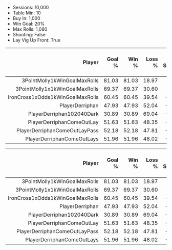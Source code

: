 - Sessions: 10,000
- Table Min: 10
- Buy In: 1,000
- Win Goal: 20%
- Max Rolls: 1,080
- Shooting: False
- Lay Vig Up Front: True

|Player|Goal<br/>%|Win<br/>%|Loss<br/>%|Avg Win<br/>Session $|Avg Win<br/>Hand $|Avg<br/>Bet $|Max<br/>Bet $|Best<br/>Win $|Worst<br/>Loss $|Avg Rolls<br/>Session|Avg Rolls<br/>Hand|
|--:|--:|--:|--:|--:|--:|--:|--:|--:|--:|--:|--:|
|3PointMolly1kWinGoalMaxRolls|81.03|81.03|18.97|-1.6|-0.1|89|50|280|-1,000|96|8.3|
|3PointMolly1x1kWinGoalMaxRolls|69.37|69.37|30.60|-40.5|-0.7|41|10|269|-977|491|8.5|
|IronCross1xOdds1kWinGoalMaxRolls|60.45|60.45|39.54|-165.9|-3.1|43|12|239|-954|454|8.4|
|PlayerDerriphan|47.93|47.93|52.04|-190.8|-2.3|103|20|258|-977|699|8.5|
|PlayerDerriphan102040Dark|30.89|30.89|69.04|-436.3|-5.4|34|40|230|-970|690|8.5|
|PlayerDerriphanComeOutLay|51.63|51.63|48.35|-186.0|-2.7|51|24|289|-927|576|8.4|
|PlayerDerriphanComeOutLayPass|52.18|52.18|47.81|-185.2|-2.7|47|24|279|-865|573|8.4|
|PlayerDerriphanComeOutLays|51.96|51.96|48.02|-204.7|-3.3|56|24|295|-939|524|8.4|

|Player|Goal<br/>%|Win<br/>%|Loss<br/>%|Avg Win<br/>Session $|Avg<br/>Bet $|Max<br/>Bet $|Best<br/>Win $|Worst<br/>Loss $|Avg Rolls<br/>Session|Avg Rolls<br/>Hand|Total<br/>Win $|Goal<br/>Count|Win<br/>Count|Loss<br/>Count|Min<br/>Rolls|Max<br/>Rolls|Max Hand<br/>Rolls|Winners<br/>Win $|Losers<br/>Loss $|Best<br/>Sess #|Worst<br/>Sess #|Short<br/>Sess #|Long<br/>Sess #|Long Hand<br/>Sess #|Long Sess<br/>Loss Streak|Long Sess<br/>Win Streak|Max Rolls<br/>Count|
|--:|--:|--:|--:|--:|--:|--:|--:|--:|--:|--:|--:|--:|--:|--:|--:|--:|--:|--:|--:|--:|--:|--:|--:|--:|--:|--:|--:|
|3PointMolly1kWinGoalMaxRolls|81.03|81.03|18.97|-1.6|89|50|280|-1,000|96|8.3|-16,140|8,103|8,103|1,897|6|1,072|81|1,779,570|-1,795,710|99|8|4,078|6,490|2,303|4|31|0|
|3PointMolly1x1kWinGoalMaxRolls|69.37|69.37|30.60|-40.5|41|10|269|-977|491|8.5|-404,936|6,937|6,937|3,060|18|1,114|81|1,407,206|-1,812,142|5,286|7,806|1,251|7,892|2,303|8|27|0|
|IronCross1xOdds1kWinGoalMaxRolls|60.45|60.45|39.54|-165.9|43|12|239|-954|454|8.4|-1,658,875|6,045|6,045|3,954|17|1,128|81|1,223,426|-2,882,301|3,632|5,538|1,386|6,668|2,303|10|14|0|
|PlayerDerriphan|47.93|47.93|52.04|-190.8|103|20|258|-977|699|8.5|-1,908,180|4,793|4,793|5,204|36|1,122|81|969,546|-2,877,726|8,838|4,576|8|4,905|2,303|12|14|0|
|PlayerDerriphan102040Dark|30.89|30.89|69.04|-436.3|34|40|230|-970|690|8.5|-4,363,180|3,089|3,089|6,904|16|1,124|85|637,880|-5,001,060|23|1,006|7,114|6,192|1,100|20|7|3,106|
|PlayerDerriphanComeOutLay|51.63|51.63|48.35|-186.0|51|24|289|-927|576|8.4|-1,860,191|5,163|5,163|4,835|6|1,106|81|1,163,446|-3,023,637|172|6,169|19|6,522|2,303|11|14|2,501|
|PlayerDerriphanComeOutLayPass|52.18|52.18|47.81|-185.2|47|24|279|-865|573|8.4|-1,851,625|5,218|5,218|4,781|7|1,118|81|1,147,347|-2,998,972|610|4,471|6,286|1,878|2,303|10|14|2,487|
|PlayerDerriphanComeOutLays|51.96|51.96|48.02|-204.7|56|24|295|-939|524|8.4|-2,046,703|5,196|5,196|4,802|3|1,106|81|1,228,947|-3,275,650|623|4,040|229|6,522|2,303|15|13|1,843|
